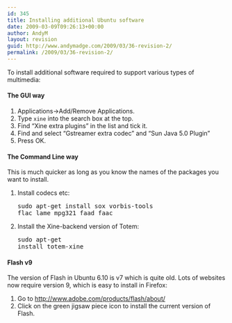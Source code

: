 ```yaml
---
id: 345
title: Installing additional Ubuntu software
date: 2009-03-09T09:26:13+00:00
author: AndyM
layout: revision
guid: http://www.andymadge.com/2009/03/36-revision-2/
permalink: /2009/03/36-revision-2/
---
```

To install additional software required to support various types of multimedia:

#### The GUI way

  1. Applications->Add/Remove Applications.
  2. Type `xine` into the search box at the top.
  3. Find &#8220;Xine extra plugins&#8221; in the list and tick it.
  4. Find and select &#8220;Gstreamer extra codec&#8221; and &#8220;Sun Java 5.0 Plugin&#8221;
  5. Press OK.

#### The Command Line way

This is much quicker as long as you know the names of the packages you want to install.

  1. Install codecs etc: 
    <pre>sudo apt-get install sox vorbis-tools flac lame mpg321 faad faac</pre>

  2. Install the Xine-backend version of Totem: 
    <pre>sudo apt-get install totem-xine</pre>

#### Flash v9

The version of Flash in Ubuntu 6.10 is v7 which is quite old. Lots of websites now require version 9, which is easy to install in Firefox:

  1. Go to <http://www.adobe.com/products/flash/about/>
  2. Click on the green jigsaw piece icon to install the current version of Flash.